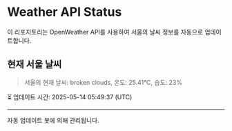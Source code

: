 
# Weather API Status

이 리포지토리는 OpenWeather API를 사용하여 서울의 날씨 정보를 자동으로 업데이트합니다.

## 현재 서울 날씨
> 서울의 현재 날씨: broken clouds, 온도: 25.41°C, 습도: 23%

⏳ 업데이트 시간: 2025-05-14 05:49:37 (UTC)

---
자동 업데이트 봇에 의해 관리됩니다.

